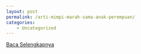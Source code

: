 ```yaml
---
layout: post
permalink: /arti-mimpi-marah-sama-anak-perempuan/
categories:
    - Uncategorized
---
```


[Baca Selengkapnya](/08)